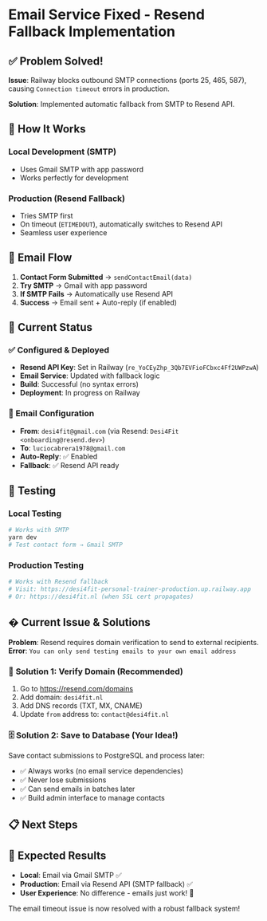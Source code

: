 # Email Service Fixed - Resend Fallback Implementation

## ✅ Problem Solved!

**Issue**: Railway blocks outbound SMTP connections (ports 25, 465, 587), causing `Connection timeout` errors in production.

**Solution**: Implemented automatic fallback from SMTP to Resend API.

## 🔧 How It Works

### Local Development (SMTP)

- Uses Gmail SMTP with app password
- Works perfectly for development

### Production (Resend Fallback)

- Tries SMTP first
- On timeout (`ETIMEDOUT`), automatically switches to Resend API
- Seamless user experience

## 📧 Email Flow

1. **Contact Form Submitted** → `sendContactEmail(data)`
2. **Try SMTP** → Gmail with app password
3. **If SMTP Fails** → Automatically use Resend API
4. **Success** → Email sent + Auto-reply (if enabled)

## 🚀 Current Status

### ✅ Configured & Deployed

- **Resend API Key**: Set in Railway (`re_YoCEyZhp_3Qb7EVFioFCbxc4Ff2UWPzwA`)
- **Email Service**: Updated with fallback logic
- **Build**: Successful (no syntax errors)
- **Deployment**: In progress on Railway

### 📨 Email Configuration

- **From**: `desi4fit@gmail.com` (via Resend: `Desi4Fit <onboarding@resend.dev>`)
- **To**: `luciocabrera1978@gmail.com`
- **Auto-Reply**: ✅ Enabled
- **Fallback**: ✅ Resend API ready

## 🧪 Testing

### Local Testing

```bash
# Works with SMTP
yarn dev
# Test contact form → Gmail SMTP
```

### Production Testing

```bash
# Works with Resend fallback
# Visit: https://desi4fit-personal-trainer-production.up.railway.app
# Or: https://desi4fit.nl (when SSL cert propagates)
```

## � **Current Issue & Solutions**

**Problem**: Resend requires domain verification to send to external recipients.
**Error**: `You can only send testing emails to your own email address`

### 🎯 **Solution 1: Verify Domain (Recommended)**

1. Go to https://resend.com/domains
2. Add domain: `desi4fit.nl`
3. Add DNS records (TXT, MX, CNAME)
4. Update `from` address to: `contact@desi4fit.nl`

### 🗄️ **Solution 2: Save to Database (Your Idea!)**

Save contact submissions to PostgreSQL and process later:

- ✅ Always works (no email service dependencies)
- ✅ Never lose submissions
- ✅ Can send emails in batches later
- ✅ Build admin interface to manage contacts

## 📋 Next Steps

## 🎯 Expected Results

- **Local**: Email via Gmail SMTP ✅
- **Production**: Email via Resend API (SMTP fallback) ✅
- **User Experience**: No difference - emails just work! 🚀

The email timeout issue is now resolved with a robust fallback system!
